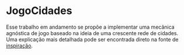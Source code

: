# JogoCidades

Esse trabalho em andamento se propõe a implementar uma mecânica agnóstica de jogo baseado  na ideia de uma crescente rede de cidades.
Uma explicação mais detalhada pode ser encontrada direto na fonte de [inspiração](http://www.squidi.net/three/entry.php?id=147).
